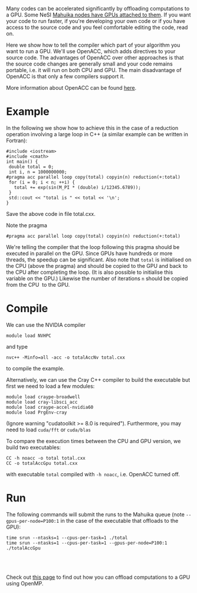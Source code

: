 Many codes can be accelerated significantly by offloading computations
to a GPU. Some NeSI [Mahuika nodes have GPUs attached to
them](https://support.nesi.org.nz/hc/en-gb/articles/360001471955-GPU-use-on-NeSI).
If you want your code to run faster, if you're developing your own code
or if you have access to the source code and you feel comfortable
editing the code, read on.

Here we show how to tell the compiler which part of your algorithm you
want to run a GPU. We'll use OpenACC, which adds directives to your
source code. The advantages of OpenACC over other approaches is that the
source code changes are generally small and your code remains portable,
i.e. it will run on both CPU and GPU. The main disadvantage of OpenACC
is that only a few compilers support it. 

More information about OpenACC can be found
[here](http://www.icl.utk.edu/~luszczek/teaching/courses/fall2016/cosc462/pdf/OpenACC_Fundamentals.pdf).

# Example

In the following we show how to achieve this in the case of a reduction
operation involving a large loop in C++ (a similar example can be
written in Fortran):

    #include <iostream>
    #include <cmath>
    int main() {
     double total = 0;
     int i, n = 1000000000;
    #pragma acc parallel loop copy(total) copyin(n) reduction(+:total)
     for (i = 0; i < n; ++i) {
       total += exp(sin(M_PI * (double) i/12345.6789));
     }
     std::cout << "total is " << total << '\n';
    }

Save the above code in file total.cxx.

Note the pragma

    #pragma acc parallel loop copy(total) copyin(n) reduction(+:total)

We're telling the compiler that the loop following this pragma should be
executed in parallel on the GPU. Since GPUs have hundreds or more
threads, the speedup can be significant. Also note that `total` is
initialised on the CPU (above the pragma) and should be copied to the
GPU and back to the CPU after completing the loop. (It is also possible
to initialise this variable on the GPU.) Likewise the number of
iterations `n` should be copied from the CPU  to the GPU. 

# Compile

We can use the NVIDIA compiler

`module load NVHPC`

and type

`nvc++ -Minfo=all -acc -o totalAccNv total.cxx`

to compile the example.

Alternatively, we can use the Cray C++ compiler to build the executable
but first we need to load a few modules:

    module load craype-broadwell
    module load cray-libsci_acc 
    module load craype-accel-nvidia60 
    module load PrgEnv-cray

(Ignore warning "<span class="s1">cudatoolkit &gt;= 8.0 is required").
Furthermore, you may need to load `cuda/fft` or `cuda/blas`  
</span>

To compare the execution times between the CPU and GPU version, we build
two executables:

    CC -h noacc -o total total.cxx
    CC -o totalAccGpu total.cxx

with executable `total` compiled with `-h noacc`, i.e. OpenACC turned
off.

# Run

The following commands will submit the runs to the Mahuika queue (note
`--gpus-per-node=P100:1` in the case of the executable that offloads to
the GPU):

    time srun --ntasks=1 --cpus-per-task=1 ./total
    time srun --ntasks=1 --cpus-per-task=1 --gpus-per-node=P100:1 ./totalAccGpu

<table>
<tbody>
<tr class="odd">
</tr>
<tr class="even">
</tr>
<tr class="odd">
</tr>
</tbody>
</table>

 

Check out [this
page](https://support.nesi.org.nz/hc/en-gb/articles/360001127856-Offloading-to-GPU-with-OpenMP-)
to find out how you can offload computations to a GPU using OpenMP.
